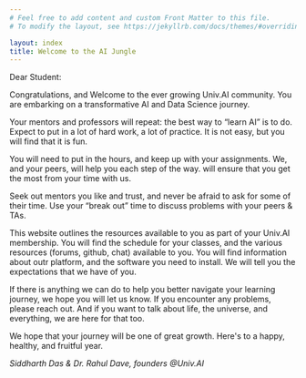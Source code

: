 ```yaml
---
# Feel free to add content and custom Front Matter to this file.
# To modify the layout, see https://jekyllrb.com/docs/themes/#overriding-theme-defaults

layout: index
title: Welcome to the AI Jungle
---
```



Dear Student:

Congratulations, and Welcome to the ever growing Univ.AI community. You are embarking on a transformative AI and Data Science journey. 

Your mentors and professors will repeat: the best way to “learn AI” is to do. Expect to put in a lot of hard work, a lot of practice. It is not easy, but you will find that it is fun.

You will need to put in the hours, and keep up with your assignments. We, and your peers, will help you each step of the way. will ensure that you get the most from your time with us.  

Seek out mentors you like and trust, and never be afraid to ask for some of their time. Use your “break out” time to discuss problems with your peers & TAs.

This website outlines the resources available to you as part of your Univ.AI membership. You will find the schedule for your classes, and the various resources (forums, github, chat) available to you. You will find information about outr platform, and the software you need to install. We will tell you the expectations that we have of you.

If there is anything we can do to help you better navigate your learning journey, we hope you will let us know. If you encounter any problems, please reach out. And if you want to talk about life, the universe, and everything, we are here for that too.

We hope that your journey will be one of great growth. Here's to a happy, healthy, and fruitful year.


*Siddharth Das & Dr. Rahul Dave, founders @Univ.AI*
